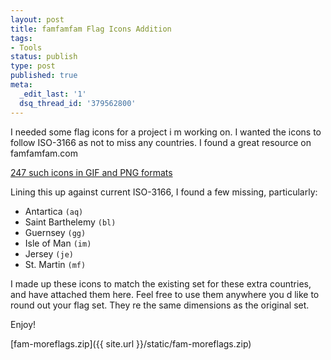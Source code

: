 ```yaml
---
layout: post
title: famfamfam Flag Icons Addition
tags:
- Tools
status: publish
type: post
published: true
meta:
  _edit_last: '1'
  dsq_thread_id: '379562800'
---
```

I needed some flag icons for a project i m working on. I wanted the icons to follow ISO-3166 as not to miss any countries. I found a great resource on famfamfam.com

<a href="http://www.famfamfam.com/lab/icons/flags/">247 such icons in GIF and PNG formats</a>

Lining this up against current ISO-3166, I found a few missing, particularly:
<ul>
	<li>Antartica <code>(aq)</code></li>
	<li>Saint Barthelemy <code>(bl)</code></li>
	<li>Guernsey <code>(gg)</code></li>
	<li>Isle of Man <code>(im)</code></li>
	<li>Jersey <code>(je)</code></li>
	<li>St. Martin <code>(mf)</code></li>
</ul>
I made up these icons to match the existing set for these extra countries, and have attached them here. Feel free to use them anywhere you d like to round out your flag set. They re the same dimensions as the original set.

Enjoy!

[fam-moreflags.zip]({{ site.url }}/static/fam-moreflags.zip)
